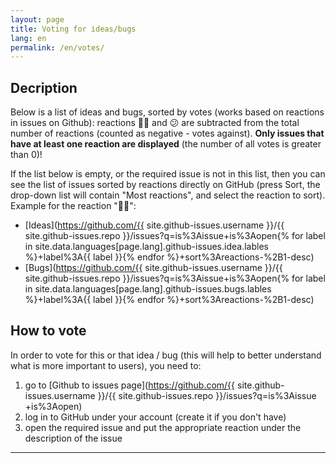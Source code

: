 ```yaml
---
layout: page
title: Voting for ideas/bugs
lang: en
permalink: /en/votes/
---
```


## Decription

Below is a list of ideas and bugs, sorted by votes (works based on reactions in issues on Github): reactions 👎🏻 and 😕 are subtracted from the total number of reactions (counted as negative - votes against). **Only issues that have at least one reaction are displayed** (the number of all votes is greater than 0)!

If the list below is empty, or the required issue is not in this list, then you can see the list of issues sorted by reactions directly on GitHub (press Sort, the drop-down list will contain "Most reactions", and select the reaction to sort). Example for the reaction "👍🏻":

* [Ideas](https://github.com/{{ site.github-issues.username }}/{{ site.github-issues.repo }}/issues?q=is%3Aissue+is%3Aopen{% for label in site.data.languages[page.lang].github-issues.idea.lables %}+label%3A{{ label }}{% endfor %}+sort%3Areactions-%2B1-desc)
* [Bugs](https://github.com/{{ site.github-issues.username }}/{{ site.github-issues.repo }}/issues?q=is%3Aissue+is%3Aopen{% for label in site.data.languages[page.lang].github-issues.bugs.lables %}+label%3A{{ label }}{% endfor %}+sort%3Areactions-%2B1-desc)

## How to vote

In order to vote for this or that idea / bug (this will help to better understand what is more important to users), you need to:

1. go to [Github to issues page](https://github.com/{{ site.github-issues.username }}/{{ site.github-issues.repo }}/issues?q=is%3Aissue +is%3Aopen)
1. log in to GitHub under your account (create it if you don't have)
1. open the required issue and put the appropriate reaction under the description of the issue

---

<script src="{{ site.baseurl }}/assets/jquery-3.5.1.min.js" type="text/javascript"></script>
<script src="{{ site.baseurl }}/assets/github-issues.js" type="text/javascript"></script>

<div class="github-issues"></div>

<script>
  githubIssuesReactions(
    "{{ site.github-issues.username }}",
    "{{ site.github-issues.repo }}",
    {{ site.github-issues.idea.lables | jsonify }},
    "{{ site.data.languages[page.lang].github-issues.idea.title }}"
  );

  githubIssuesReactions(
    "{{ site.github-issues.username }}",
    "{{ site.github-issues.repo }}",
    {{ site.github-issues.bugs.lables | jsonify }},
    "{{ site.data.languages[page.lang].github-issues.bugs.title }}"
  );
</script>
